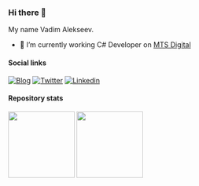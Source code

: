 ### Hi there 👋

My name Vadim Alekseev.

- 🔭 I’m currently working C# Developer on [MTS Digital](https://mts-digital.ru/)

#### Social links

[![Blog](https://img.shields.io/badge/blog-FFA500?style=for-the-badge&logo=rss&logoColor=white)](https://countneuroman.github.io/)
[![Twitter](https://img.shields.io/badge/twitter-1DA1F2?style=for-the-badge&logo=twitter&logoColor=white)](https://twitter.com/CountNeuroman)
[![Linkedin](https://img.shields.io/badge/linkedin-0077B5?style=for-the-badge&logo=linkedin&logoColor=white)](https://www.linkedin.com/in/countneuroman/)

#### Repository stats

<div>
  <img height="135px" src="https://github-readme-stats.vercel.app/api?username=countneuroman&theme=nord&show_icons=true&hide_title=true&hide_border=true&hide_rank=true&include_all_commits=true&count_private=true&line_height=21">
  <img height="135px" src="https://github-readme-stats.vercel.app/api/top-langs/?username=countneuroman&theme=nord&&hide_title=true&hide_border=true&layout=compact&langs_count=8">
</div>
